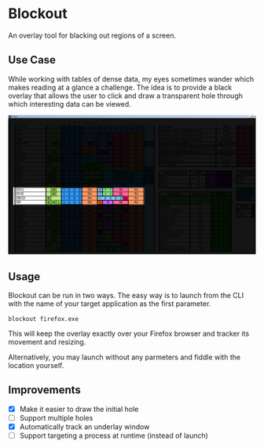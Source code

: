# Blockout

An overlay tool for blacking out regions of a screen.

## Use Case

While working with tables of dense data, my eyes sometimes wander which makes reading
at a glance a challenge. The idea is to provide a black overlay that allows the user
to click and draw a transparent hole through which interesting data can be viewed.

![demo](screenshots/overlay.png)

## Usage

Blockout can be run in two ways. The easy way is to launch from the CLI with the name of your target
application as the first parameter.

```
blockout firefox.exe
```

This will keep the overlay exactly over your Firefox browser and tracker its movement and resizing.

Alternatively, you may launch without any parmeters and fiddle with the location yourself.

## Improvements

- [X] Make it easier to draw the initial hole
- [ ] Support multiple holes
- [X] Automatically track an underlay window
- [ ] Support targeting a process at runtime (instead of launch)